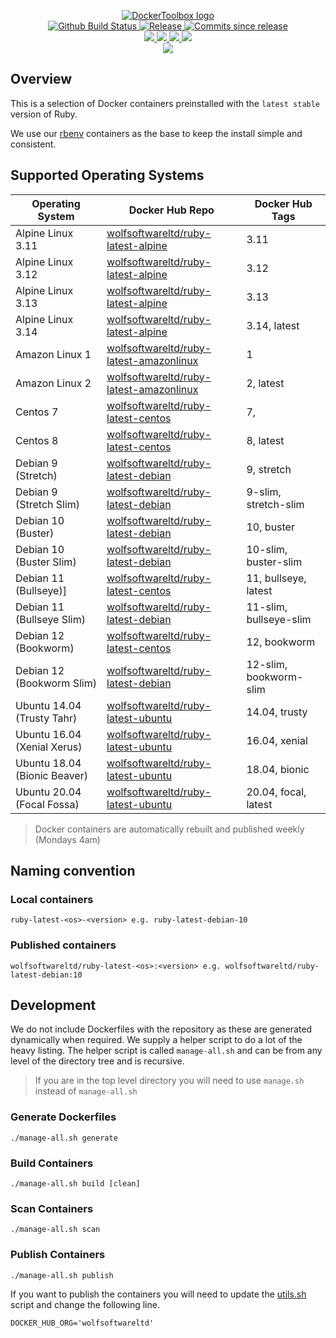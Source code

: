 <p align="center">
    <a href="https://github.com/DockerToolbox/">
        <img src="https://cdn.wolfsoftware.com/assets/images/github/organisations/dockertoolbox/black-and-white-circle-256.png" alt="DockerToolbox logo" />
    </a>
    <br />
    <a href="https://github.com/DockerToolbox/ruby-latest/actions/workflows/pipeline.yml">
        <img src="https://img.shields.io/github/workflow/status/DockerToolbox/ruby-latest/pipeline/master?style=for-the-badge" alt="Github Build Status">
    </a>
    <a href="https://github.com/DockerToolbox/ruby-latest/releases/latest">
        <img src="https://img.shields.io/github/v/release/DockerToolbox/ruby-latest?color=blue&label=Latest%20Release&style=for-the-badge" alt="Release">
    </a>
    <a href="https://github.com/DockerToolbox/ruby-latest/releases/latest">
        <img src="https://img.shields.io/github/commits-since/DockerToolbox/ruby-latest/latest.svg?color=blue&style=for-the-badge" alt="Commits since release">
    </a>
    <br />
    <a href=".github/CODE_OF_CONDUCT.md">
        <img src="https://img.shields.io/badge/Code%20of%20Conduct-blue?style=for-the-badge" />
    </a>
    <a href=".github/CONTRIBUTING.md">
        <img src="https://img.shields.io/badge/Contributing-blue?style=for-the-badge" />
    </a>
    <a href=".github/SECURITY.md">
        <img src="https://img.shields.io/badge/Report%20Security%20Concern-blue?style=for-the-badge" />
    </a>
    <a href="https://github.com/DockerToolbox/ruby-latest/issues">
        <img src="https://img.shields.io/badge/Get%20Support-blue?style=for-the-badge" />
    </a>
    <br />
    <a href="https://wolfsoftware.com/">
        <img src="https://img.shields.io/badge/Created%20by%20Wolf%20Software-blue?style=for-the-badge" />
    </a>
</p>

## Overview

This is a selection of Docker containers preinstalled with the `latest stable` version of Ruby.

We use our [rbenv](https://github.com/DockerToolbox/rbenv) containers as the base to keep the install simple and consistent.

## Supported Operating Systems

| Operating System             | Docker Hub Repo                                                                                             | Docker Hub Tags             |
| ---------------------------- | ----------------------------------------------------------------------------------------------------------- | --------------------------- |
| Alpine Linux 3.11            | [wolfsoftwareltd/ruby-latest-alpine](https://hub.docker.com/r/wolfsoftwareltd/ruby-latest-alpine)           | 3.11                        |
| Alpine Linux 3.12            | [wolfsoftwareltd/ruby-latest-alpine](https://hub.docker.com/r/wolfsoftwareltd/ruby-latest-alpine)           | 3.12                        |
| Alpine Linux 3.13            | [wolfsoftwareltd/ruby-latest-alpine](https://hub.docker.com/r/wolfsoftwareltd/ruby-latest-alpine)           | 3.13                        |
| Alpine Linux 3.14            | [wolfsoftwareltd/ruby-latest-alpine](https://hub.docker.com/r/wolfsoftwareltd/ruby-latest-alpine)           | 3.14, latest                |
| Amazon Linux 1               | [wolfsoftwareltd/ruby-latest-amazonlinux](https://hub.docker.com/r/wolfsoftwareltd/ruby-latest-amazonlinux) | 1                           |
| Amazon Linux 2               | [wolfsoftwareltd/ruby-latest-amazonlinux](https://hub.docker.com/r/wolfsoftwareltd/ruby-latest-amazonlinux) | 2, latest                   |
| Centos 7                     | [wolfsoftwareltd/ruby-latest-centos](https://hub.docker.com/r/wolfsoftwareltd/ruby-latest-centos)           | 7,                          |
| Centos 8                     | [wolfsoftwareltd/ruby-latest-centos](https://hub.docker.com/r/wolfsoftwareltd/ruby-latest-centos)           | 8, latest                   |
| Debian 9 (Stretch)           | [wolfsoftwareltd/ruby-latest-debian](https://hub.docker.com/r/wolfsoftwareltd/ruby-latest-debian)           | 9, stretch                  |
| Debian 9 (Stretch Slim)      | [wolfsoftwareltd/ruby-latest-debian](https://hub.docker.com/r/wolfsoftwareltd/ruby-latest-debian)           | 9-slim, stretch-slim        |
| Debian 10 (Buster)           | [wolfsoftwareltd/ruby-latest-debian](https://hub.docker.com/r/wolfsoftwareltd/ruby-latest-debian)           | 10, buster                  |
| Debian 10 (Buster Slim)      | [wolfsoftwareltd/ruby-latest-debian](https://hub.docker.com/r/wolfsoftwareltd/ruby-latest-debian)           | 10-slim, buster-slim        |
| Debian 11 (Bullseye)]        | [wolfsoftwareltd/ruby-latest-centos](https://hub.docker.com/r/wolfsoftwareltd/ruby-latest-centos)           | 11, bullseye, latest        |
| Debian 11 (Bullseye Slim)    | [wolfsoftwareltd/ruby-latest-debian](https://hub.docker.com/r/wolfsoftwareltd/ruby-latest-debian)           | 11-slim, bullseye-slim      |
| Debian 12 (Bookworm)         | [wolfsoftwareltd/ruby-latest-centos](https://hub.docker.com/r/wolfsoftwareltd/ruby-latest-centos)           | 12, bookworm                |
| Debian 12 (Bookworm Slim)    | [wolfsoftwareltd/ruby-latest-debian](https://hub.docker.com/r/wolfsoftwareltd/ruby-latest-debian)           | 12-slim, bookworm-slim      |
| Ubuntu 14.04 (Trusty Tahr)   | [wolfsoftwareltd/ruby-latest-ubuntu](https://hub.docker.com/r/wolfsoftwareltd/ruby-latest-ubuntu)           | 14.04, trusty               |
| Ubuntu 16.04 (Xenial Xerus)  | [wolfsoftwareltd/ruby-latest-ubuntu](https://hub.docker.com/r/wolfsoftwareltd/ruby-latest-ubuntu)           | 16.04, xenial               |
| Ubuntu 18.04 (Bionic Beaver) | [wolfsoftwareltd/ruby-latest-ubuntu](https://hub.docker.com/r/wolfsoftwareltd/ruby-latest-ubuntu)           | 18.04, bionic               |
| Ubuntu 20.04 (Focal Fossa)   | [wolfsoftwareltd/ruby-latest-ubuntu](https://hub.docker.com/r/wolfsoftwareltd/ruby-latest-ubuntu)           | 20.04, focal, latest        |

> Docker containers are automatically rebuilt and published weekly (Mondays 4am)

## Naming convention

### Local containers

```
ruby-latest-<os>-<version> e.g. ruby-latest-debian-10
```

### Published containers

```
wolfsoftwareltd/ruby-latest-<os>:<version> e.g. wolfsoftwareltd/ruby-latest-debian:10
```

## Development

We do not include Dockerfiles with the repository as these are generated dynamically when required. We supply a helper script to do a lot of the heavy listing.
The helper script is called `manage-all.sh` and can be from any level of the directory tree and is recursive.

> If you are in the top level directory you will need to use `manage.sh` instead of `manage-all.sh`

### Generate Dockerfiles

```
./manage-all.sh generate
```

### Build Containers

```
./manage-all.sh build [clean]
```

### Scan Containers

```
./manage-all.sh scan         
```

### Publish Containers

```
./manage-all.sh publish
```

If you want to publish the containers you will need to update the [utils.sh](Scripts/utils.sh#L5) script and change the following line.

```
DOCKER_HUB_ORG='wolfsoftwareltd'
```
